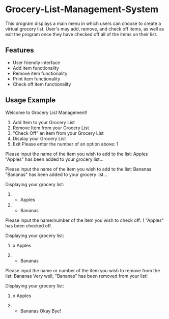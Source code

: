 # Grocery-List-Management-System
This program displays a main menu in which users can choose to create a virtual grocery list. User's may add, remove, and check off items, as well as exit the program once they have checked off all of the items on their list.

## Features
- User friendly interface<br>
- Add item functionality<br>
- Remove item functionality<br>
- Print item functionality<br>
- Check off item functionality<br>

## Usage Example
Welcome to Grocery List Management!
1. Add Item to your Grocery List
2. Remove Item from your Grocery List
3. "Check Off" an item from your Grocery List
4. Display your Grocery List
5. Exit
Please enter the number of an option above: 1

Please input the name of the item you wish to add to the list:
Apples
"Apples" has been added to your grocery list...

Please input the name of the item you wish to add to the list:
Bananas
"Bananas" has been added to your grocery list...

Displaying your grocery list:
1. - Apples

2. - Bananas
  
Please input the name/number of the item you wish to check off:
1
"Apples" has been checked off.

Displaying your grocery list:
1. x Apples

2. - Bananas
  
Please input the name or number of the item you wish to remove from the list:
Bananas
Very well, "Bananas" has been removed from your list!

Displaying your grocery list:
1. x Apples

2. - Bananas
Okay Bye!
